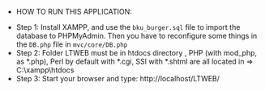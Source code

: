 * HOW TO RUN THIS APPLICATION:

- Step 1: Install XAMPP, and use the `bku_burger.sql` file to import the database to PHPMyAdmin. Then you have to reconfigure some things in the `DB.php` file in `mvc/core/DB.php`
- Step 2: Folder LTWEB must be in htdocs directory , PHP (with mod_php, as *.php), Perl by default with *.cgi, SSI with *.shtml are all located in => C:\xampp\htdocs
- Step 3: Start your browser and type: http://localhost/LTWEB/

